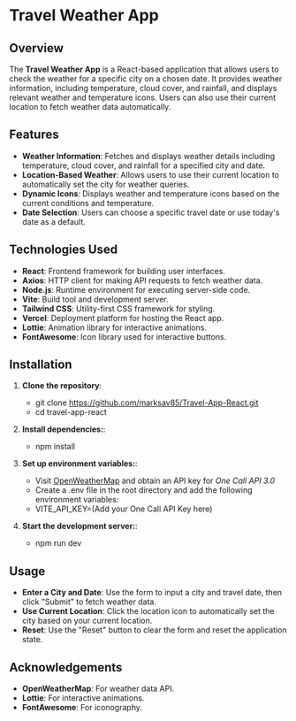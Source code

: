 # Travel Weather App

## Overview

The **Travel Weather App** is a React-based application that allows users to check the weather for a specific city on a chosen date. It provides weather information, including temperature, cloud cover, and rainfall, and displays relevant weather and temperature icons. Users can also use their current location to fetch weather data automatically.

## Features

- **Weather Information**: Fetches and displays weather details including temperature, cloud cover, and rainfall for a specified city and date.
- **Location-Based Weather**: Allows users to use their current location to automatically set the city for weather queries.
- **Dynamic Icons**: Displays weather and temperature icons based on the current conditions and temperature.
- **Date Selection**: Users can choose a specific travel date or use today's date as a default.

## Technologies Used

- **React**: Frontend framework for building user interfaces.
- **Axios**: HTTP client for making API requests to fetch weather data.
- **Node.js**: Runtime environment for executing server-side code.
- **Vite**: Build tool and development server.
- **Tailwind CSS**: Utility-first CSS framework for styling.
- **Vercel**: Deployment platform for hosting the React app.
- **Lottie**: Animation library for interactive animations.
- **FontAwesome**: Icon library used for interactive buttons.

## Installation

1. **Clone the repository**:
   - git clone https://github.com/marksav85/Travel-App-React.git
   - cd travel-app-react
2. **Install dependencies:**:
   - npm install
3. **Set up environment variables:**:

   - Visit [OpenWeatherMap](https://openweathermap.org/api) and obtain an API key for _One Call API 3.0_
   - Create a .env file in the root directory and add the following environment variables:
   - VITE_API_KEY=(Add your One Call API Key here)

4. **Start the development server:**:
   - npm run dev

## Usage

- **Enter a City and Date**: Use the form to input a city and travel date, then click "Submit" to fetch weather data.
- **Use Current Location**: Click the location icon to automatically set the city based on your current location.
- **Reset**: Use the "Reset" button to clear the form and reset the application state.

## Acknowledgements

- **OpenWeatherMap**: For weather data API.
- **Lottie**: For interactive animations.
- **FontAwesome**: For iconography.
